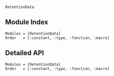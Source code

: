 ```@docs
RetentionData
```

## Module Index

```@index
Modules = [RetentionData]
Order   = [:constant, :type, :function, :macro]
```
## Detailed API

```@autodocs
Modules = [RetentionData]
Order   = [:constant, :type, :function, :macro]
```